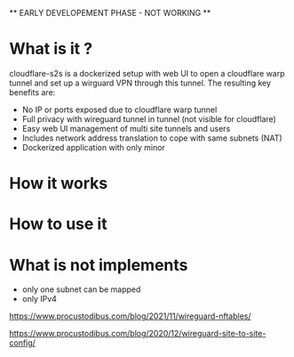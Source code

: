 
** EARLY DEVELOPEMENT PHASE - NOT WORKING **

# What is it ?

cloudflare-s2s is a dockerized setup with web UI to open a cloudflare warp 
tunnel and set up a wirguard VPN through this tunnel. 
The resulting key benefits are:

* No IP or ports exposed due to cloudflare warp tunnel
* Full privacy with wireguard tunnel in tunnel (not visible for cloudflare)
* Easy web UI management of multi site tunnels and users 
* Includes network address translation to cope with same subnets (NAT)
* Dockerized application with only minor 

# How it works 

# How to use it


# What is not implements

* only one subnet can be mapped
* only IPv4



https://www.procustodibus.com/blog/2021/11/wireguard-nftables/

https://www.procustodibus.com/blog/2020/12/wireguard-site-to-site-config/